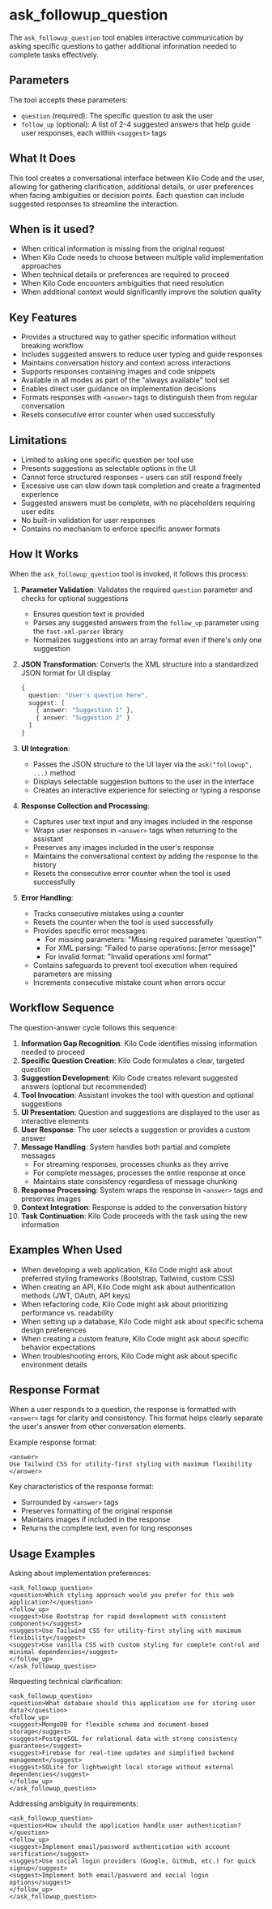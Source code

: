 # ask_followup_question

The `ask_followup_question` tool enables interactive communication by asking specific questions to gather additional information needed to complete tasks effectively.

## Parameters

The tool accepts these parameters:

- `question` (required): The specific question to ask the user
- `follow_up` (optional): A list of 2-4 suggested answers that help guide user responses, each within `<suggest>` tags

## What It Does

This tool creates a conversational interface between Kilo Code and the user, allowing for gathering clarification, additional details, or user preferences when facing ambiguities or decision points. Each question can include suggested responses to streamline the interaction.

## When is it used?

- When critical information is missing from the original request
- When Kilo Code needs to choose between multiple valid implementation approaches
- When technical details or preferences are required to proceed
- When Kilo Code encounters ambiguities that need resolution
- When additional context would significantly improve the solution quality

## Key Features

- Provides a structured way to gather specific information without breaking workflow
- Includes suggested answers to reduce user typing and guide responses
- Maintains conversation history and context across interactions
- Supports responses containing images and code snippets
- Available in all modes as part of the "always available" tool set
- Enables direct user guidance on implementation decisions
- Formats responses with `<answer>` tags to distinguish them from regular conversation
- Resets consecutive error counter when used successfully

## Limitations

- Limited to asking one specific question per tool use
- Presents suggestions as selectable options in the UI
- Cannot force structured responses – users can still respond freely
- Excessive use can slow down task completion and create a fragmented experience
- Suggested answers must be complete, with no placeholders requiring user edits
- No built-in validation for user responses
- Contains no mechanism to enforce specific answer formats

## How It Works

When the `ask_followup_question` tool is invoked, it follows this process:

1. **Parameter Validation**: Validates the required `question` parameter and checks for optional suggestions
   - Ensures question text is provided
   - Parses any suggested answers from the `follow_up` parameter using the `fast-xml-parser` library
   - Normalizes suggestions into an array format even if there's only one suggestion

2. **JSON Transformation**: Converts the XML structure into a standardized JSON format for UI display
   ```typescript
   {
     question: "User's question here",
     suggest: [
       { answer: "Suggestion 1" },
       { answer: "Suggestion 2" }
     ]
   }
   ```

3. **UI Integration**:
   - Passes the JSON structure to the UI layer via the `ask("followup", ...)` method
   - Displays selectable suggestion buttons to the user in the interface
   - Creates an interactive experience for selecting or typing a response

4. **Response Collection and Processing**:
   - Captures user text input and any images included in the response
   - Wraps user responses in `<answer>` tags when returning to the assistant
   - Preserves any images included in the user's response
   - Maintains the conversational context by adding the response to the history
   - Resets the consecutive error counter when the tool is used successfully

5. **Error Handling**:
   - Tracks consecutive mistakes using a counter
   - Resets the counter when the tool is used successfully
   - Provides specific error messages:
     - For missing parameters: "Missing required parameter 'question'"
     - For XML parsing: "Failed to parse operations: [error message]"
     - For invalid format: "Invalid operations xml format"
   - Contains safeguards to prevent tool execution when required parameters are missing
   - Increments consecutive mistake count when errors occur

## Workflow Sequence

The question-answer cycle follows this sequence:

1. **Information Gap Recognition**: Kilo Code identifies missing information needed to proceed
2. **Specific Question Creation**: Kilo Code formulates a clear, targeted question
3. **Suggestion Development**: Kilo Code creates relevant suggested answers (optional but recommended)
4. **Tool Invocation**: Assistant invokes the tool with question and optional suggestions
5. **UI Presentation**: Question and suggestions are displayed to the user as interactive elements
6. **User Response**: The user selects a suggestion or provides a custom answer
7. **Message Handling**: System handles both partial and complete messages
   - For streaming responses, processes chunks as they arrive
   - For complete messages, processes the entire response at once
   - Maintains state consistency regardless of message chunking
8. **Response Processing**: System wraps the response in `<answer>` tags and preserves images
9. **Context Integration**: Response is added to the conversation history
10. **Task Continuation**: Kilo Code proceeds with the task using the new information

## Examples When Used

- When developing a web application, Kilo Code might ask about preferred styling frameworks (Bootstrap, Tailwind, custom CSS)
- When creating an API, Kilo Code might ask about authentication methods (JWT, OAuth, API keys)
- When refactoring code, Kilo Code might ask about prioritizing performance vs. readability
- When setting up a database, Kilo Code might ask about specific schema design preferences
- When creating a custom feature, Kilo Code might ask about specific behavior expectations
- When troubleshooting errors, Kilo Code might ask about specific environment details

## Response Format

When a user responds to a question, the response is formatted with `<answer>` tags for clarity and consistency. This format helps clearly separate the user's answer from other conversation elements.

Example response format:
```
<answer>
Use Tailwind CSS for utility-first styling with maximum flexibility
</answer>
```

Key characteristics of the response format:
- Surrounded by `<answer>` tags
- Preserves formatting of the original response
- Maintains images if included in the response
- Returns the complete text, even for long responses

## Usage Examples

Asking about implementation preferences:
```
<ask_followup_question>
<question>Which styling approach would you prefer for this web application?</question>
<follow_up>
<suggest>Use Bootstrap for rapid development with consistent components</suggest>
<suggest>Use Tailwind CSS for utility-first styling with maximum flexibility</suggest>
<suggest>Use vanilla CSS with custom styling for complete control and minimal dependencies</suggest>
</follow_up>
</ask_followup_question>
```


Requesting technical clarification:
```
<ask_followup_question>
<question>What database should this application use for storing user data?</question>
<follow_up>
<suggest>MongoDB for flexible schema and document-based storage</suggest>
<suggest>PostgreSQL for relational data with strong consistency guarantees</suggest>
<suggest>Firebase for real-time updates and simplified backend management</suggest>
<suggest>SQLite for lightweight local storage without external dependencies</suggest>
</follow_up>
</ask_followup_question>
```

Addressing ambiguity in requirements:
```
<ask_followup_question>
<question>How should the application handle user authentication?</question>
<follow_up>
<suggest>Implement email/password authentication with account verification</suggest>
<suggest>Use social login providers (Google, GitHub, etc.) for quick signup</suggest>
<suggest>Implement both email/password and social login options</suggest>
</follow_up>
</ask_followup_question>
```

